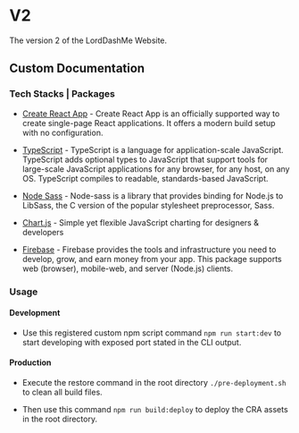 # V2

The version 2 of the LordDashMe Website.

## Custom Documentation

### Tech Stacks | Packages

- [Create React App](https://www.npmjs.com/package/create-react-app) - Create React App is an officially supported way to create single-page React applications. It offers a modern build setup with no configuration.

- [TypeScript](https://www.npmjs.com/package/typescript) - TypeScript is a language for application-scale JavaScript. TypeScript adds optional types to JavaScript that support tools for large-scale JavaScript applications for any browser, for any host, on any OS. TypeScript compiles to readable, standards-based JavaScript.

- [Node Sass](https://www.npmjs.com/package/node-sass) - Node-sass is a library that provides binding for Node.js to LibSass, the C version of the popular stylesheet preprocessor, Sass.

- [Chart.js](https://www.npmjs.com/package/chart.js?activeTab=readme) - Simple yet flexible JavaScript charting for designers & developers

- [Firebase](https://www.npmjs.com/package/firebase) - Firebase provides the tools and infrastructure you need to develop, grow, and earn money from your app. This package supports web (browser), mobile-web, and server (Node.js) clients.

### Usage

#### Development

- Use this registered custom npm script command ```npm run start:dev``` to start developing with exposed port stated in the CLI output.

#### Production

- Execute the restore command in the root directory ```./pre-deployment.sh``` to clean all build files.

- Then use this command ```npm run build:deploy``` to deploy the CRA assets in the root directory.
